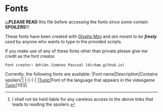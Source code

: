 # Fonts

¡¡¡**PLEASE READ** this file before accessing the fonts since some contain **SPOILERS**!!!

These fonts have been created with [Glyphs Mini](https://glyphsapp.com/buy) and _are meant to be **freely** used_ by anyone who wants to type in the provided scripts.

If you make use of any of these fonts other than private please give me credit as the font creator.
```
Font creator: Adrián Jiménez Pascual (dirdam.github.io)
```

Currently, the following fonts are available:
|Font name|Description|Contains spoilers[^1]|
|-|-|-|
|[Tunic](https://github.com/dirdam/fonts/tree/main/tunic)|Font of the language that appears in the videogame [Tunic](https://tunicgame.com/)|YES|

[^1]: I shall not be held liable for any careless access to the above links that leads to reading the spoilers.
